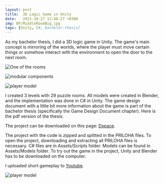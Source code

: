 ```yaml
---
layout: post
title:  3D Logic Game in Unity
date:   2021-10-27 12:46:27 +0300
img: BP/MiddleRoomBig.jpg
tags: [Unity, C#, bachelor-thesis]
---
```

As my bachelor thesis, I did a 3D logic game in Unity.
The game's main concept is mirroring of the worlds, where the player must move certain things or somehow interact with the environment to open the door to the next room.

![One of the rooms]({{site.baseurl}}/images/pages/BP/room3_7.jpg)

![modular components]({{site.baseurl}}/images/pages/BP/modularComponentsCombination.jpg)

![player model]({{site.baseurl}}/images/pages/BP/tutorial.jpg)

I created 3 levels with 29 puzzle rooms. All models were created in Blender, and the implementation was done in C# in Unity. 
The game design document with a little bit more information about the game is part of the bachelor thesis (specifically the Game Design Document chapter). 
Here is the pdf version of the thesis: 

<object data="https://dspace.cvut.cz/bitstream/handle/10467/94656/F3-BP-2021-Veverkova-Lucie-Bachelor_thesis_veverlu4.pdf?sequence=-1&isAllowed=y" width="100%" height="1080px" type='application/pdf'></object>

The project can be downloaded on this page: [Dspace](https://dspace.cvut.cz/handle/10467/94656).

The project with the code is zipped and splitted in the PRILOHA files. To open the project, downloading and extracting all PRILOHA files is necessary. C# files are in Assets/Scripts folder. Models can be found in Assets/Models folder. 
To try out the game in the project, Unity and Blender has to be downloaded on the computer.

I uploaded short gameplay to 
[Youtube](https://www.youtube.com/watch?app=desktop&v=VPyuXbMLG64).

![player model]({{site.baseurl}}/images/pages/BP/playerBlender.jpg)


